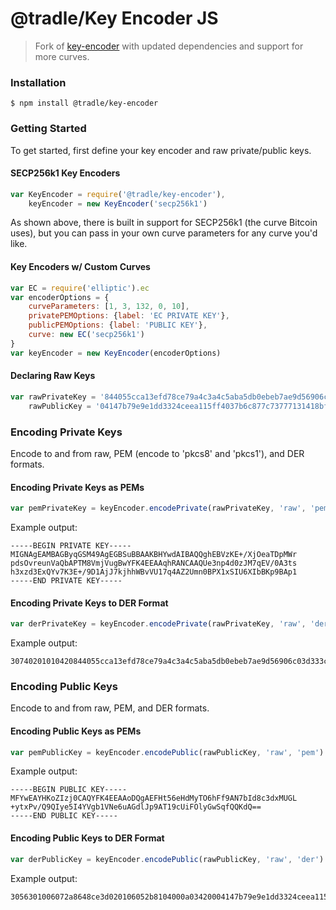 # @tradle/Key Encoder JS

> Fork of [key-encoder][] with updated dependencies and support for more curves.

[key-encoder]: https://github.com/stacks-network/key-encoder-js

### Installation

```
$ npm install @tradle/key-encoder
```

### Getting Started

To get started, first define your key encoder and raw private/public keys.

#### SECP256k1 Key Encoders

```js
var KeyEncoder = require('@tradle/key-encoder'),
    keyEncoder = new KeyEncoder('secp256k1')
```

As shown above, there is built in support for SECP256k1 (the curve Bitcoin uses), but you can pass in your own curve parameters for any curve you'd like.

#### Key Encoders w/ Custom Curves

```js
var EC = require('elliptic').ec
var encoderOptions = {
    curveParameters: [1, 3, 132, 0, 10],
    privatePEMOptions: {label: 'EC PRIVATE KEY'},
    publicPEMOptions: {label: 'PUBLIC KEY'},
    curve: new EC('secp256k1')
}
var keyEncoder = new KeyEncoder(encoderOptions)
```

#### Declaring Raw Keys

```js
var rawPrivateKey = '844055cca13efd78ce79a4c3a4c5aba5db0ebeb7ae9d56906c03d333c5668d5b',
    rawPublicKey = '04147b79e9e1dd3324ceea115ff4037b6c877c73777131418bfb2b713effd0f502327b923861581bd5535eeae006765269f404f5f5c52214e9721b04aa7d040a75'
```

### Encoding Private Keys

Encode to and from raw, PEM (encode to 'pkcs8' and 'pkcs1'), and DER formats.

#### Encoding Private Keys as PEMs

```js
var pemPrivateKey = keyEncoder.encodePrivate(rawPrivateKey, 'raw', 'pem', 'pkcs8') //default is 'pkcs1'
```

Example output:

```
-----BEGIN PRIVATE KEY-----
MIGNAgEAMBAGByqGSM49AgEGBSuBBAAKBHYwdAIBAQQghEBVzKE+/XjOeaTDpMWr
pdsOvreunVaQbAPTM8VmjVugBwYFK4EEAAqhRANCAAQUe3np4d0zJM7qEV/0A3ts
h3xzd3ExQYv7K3E+/9D1AjJ7kjhhWBvVU17q4AZ2Umn0BPX1xSIU6XIbBKp9BAp1
-----END PRIVATE KEY-----
```

#### Encoding Private Keys to DER Format

```js
var derPrivateKey = keyEncoder.encodePrivate(rawPrivateKey, 'raw', 'der')
```

Example output:

```
30740201010420844055cca13efd78ce79a4c3a4c5aba5db0ebeb7ae9d56906c03d333c5668d5ba00706052b8104000aa14403420004147b79e9e1dd3324ceea115ff4037b6c877c73777131418bfb2b713effd0f502327b923861581bd5535eeae006765269f404f5f5c52214e9721b04aa7d040a75
```

### Encoding Public Keys

Encode to and from raw, PEM, and DER formats.

#### Encoding Public Keys as PEMs

```js
var pemPublicKey = keyEncoder.encodePublic(rawPublicKey, 'raw', 'pem')
```

Example output:

```
-----BEGIN PUBLIC KEY-----
MFYwEAYHKoZIzj0CAQYFK4EEAAoDQgAEFHt56eHdMyTO6hFf9AN7bId8c3dxMUGL
+ytxPv/Q9QIye5I4YVgb1VNe6uAGdlJp9AT19cUiFOlyGwSqfQQKdQ==
-----END PUBLIC KEY-----
```

#### Encoding Public Keys to DER Format

```js
var derPublicKey = keyEncoder.encodePublic(rawPublicKey, 'raw', 'der')
```

Example output:

```
3056301006072a8648ce3d020106052b8104000a03420004147b79e9e1dd3324ceea115ff4037b6c877c73777131418bfb2b713effd0f502327b923861581bd5535eeae006765269f404f5f5c52214e9721b04aa7d040a75
```
